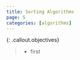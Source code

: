 ```yaml
---
title: Sorting Algorithms
page: 5
categories: [algorithms]
---
```


{: .callout.objectives}
>- first